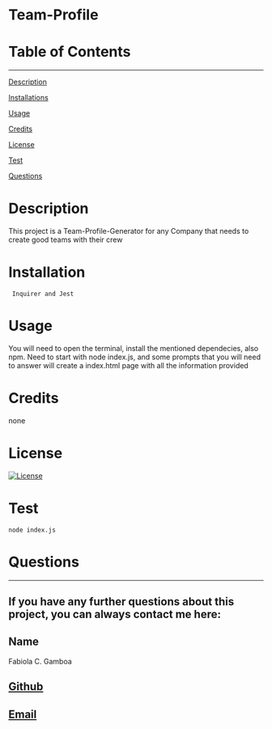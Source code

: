 # Team-Profile



  # Table of Contents
  _________________________________

[Description](#Description)

[Installations](#Installations)

[Usage](#Usage)

[Credits](#Credits)

[License](#License)

[Test](#Test)

[Questions](#Questions)
 

  # Description
   This project is a Team-Profile-Generator for any Company that needs to create good teams with their crew

  # Installation
     Inquirer and Jest

  # Usage
  You will need to open the terminal, install the mentioned dependecies, also npm. Need to start with node index.js, and some prompts that you will need to answer will create a index.html page with all the information provided 

  # Credits
  none

  # License
  [![License](https://img.shields.io/badge/License--blue.svg)](https://opensource.org/licenses/)
  
  # Test
    node index.js

  # Questions
  _________________________________

  ## If you have any further questions about this project, you can always contact me here:

  ## Name
  Fabiola C. Gamboa

  ## [Github](https://github.com/Fabskickass)
  

  ## [Email](fabiscg79@gmail.com)

